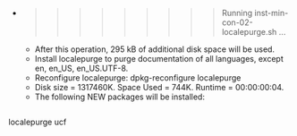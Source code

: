 * >>>>>>>>> Running inst-min-con-02-localepurge.sh ...
  * After this operation, 295 kB of additional disk space will be used.
  * Install localepurge to purge documentation of all languages, except en, en_US, en_US.UTF-8.
  * Reconfigure localepurge: dpkg-reconfigure localepurge
  * Disk size = 1317460K. Space Used = 744K. Runtime = 00:00:00:04.
  * The following NEW packages will be installed:
  ```bash
localepurge ucf
  ```
